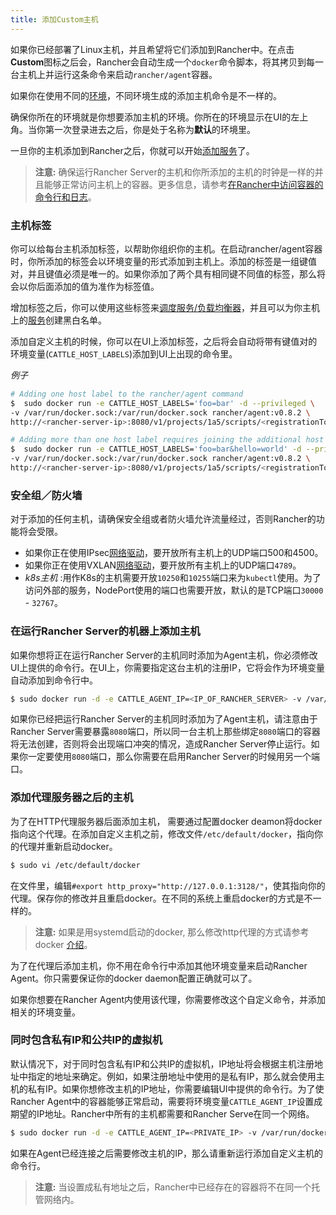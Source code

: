 ```yaml
---
title: 添加Custom主机
---
```


如果你已经部署了Linux主机，并且希望将它们添加到Rancher中。在点击**Custom**图标之后会，Rancher会自动生成一个`docker`命令脚本，将其拷贝到每一台主机上并运行这条命令来启动`rancher/agent`容器。

如果你在使用不同的[环境](/docs/rancher/v1.x/cn/configuration/environments/)，不同环境生成的添加主机命令是不一样的。

确保你所在的环境就是你想要添加主机的环境。你所在的环境显示在UI的左上角。当你第一次登录进去之后，你是处于名称为**默认**的环境里。

一旦你的主机添加到Rancher之后，你就可以开始[添加服务](/docs/rancher/v1.x/cn/infrastructure/cattle/adding-services/)了。

> **注意:** 确保运行Rancher Server的主机和你所添加的主机的时钟是一样的并且能够正常访问主机上的容器。更多信息，请参考[在Rancher中访问容器的命令行和日志](/docs/rancher/v1.x/cn/faqs/troubleshooting/#求助-我不能通过-rancher的界面打开-shell-或查看日志--rancher-是如何去访问容器的-shell和日志)。

### 主机标签

你可以给每台主机添加标签，以帮助你组织你的主机。在启动rancher/agent容器时，你所添加的标签会以环境变量的形式添加到主机上。添加的标签是一组键值对，并且键值必须是唯一的。如果你添加了两个具有相同键不同值的标签，那么将会以你后面添加的值为准作为标签值。

增加标签之后，你可以使用这些标签来[调度服务/负载均衡器](/docs/rancher/v1.x/cn/infrastructure/cattle/scheduling/)，并且可以为你主机上的[服务](/docs/rancher/v1.x/cn/infrastructure/cattle/adding-services/)创建黑白名单。

添加自定义主机的时候，你可以在UI上添加标签，之后将会自动将带有键值对的环境变量(`CATTLE_HOST_LABELS`)添加到UI上出现的命令里。

_例子_

```bash
# Adding one host label to the rancher/agent command
$  sudo docker run -e CATTLE_HOST_LABELS='foo=bar' -d --privileged \
-v /var/run/docker.sock:/var/run/docker.sock rancher/agent:v0.8.2 \
http://<rancher-server-ip>:8080/v1/projects/1a5/scripts/<registrationToken>

# Adding more than one host label requires joining the additional host labels with an `&`
$  sudo docker run -e CATTLE_HOST_LABELS='foo=bar&hello=world' -d --privileged \
-v /var/run/docker.sock:/var/run/docker.sock rancher/agent:v0.8.2 \
http://<rancher-server-ip>:8080/v1/projects/1a5/scripts/<registrationToken>
```

### 安全组／防火墙

对于添加的任何主机，请确保安全组或者防火墙允许流量经过，否则Rancher的功能将会受限。

* 如果你正在使用IPsec[网络驱动](/docs/rancher/v1.x/cn/rancher-services/networking/)，要开放所有主机上的UDP端口500和4500。
* 如果你正在使用VXLAN[网络驱动](/docs/rancher/v1.x/cn/rancher-services/networking/)，要开放所有主机上的UDP端口`4789`。
* _k8s主机_ :用作K8s的主机需要开放`10250`和`10255`端口来为`kubectl`使用。为了访问外部的服务，NodePort使用的端口也需要开放，默认的是TCP端口`30000` - `32767`。

<a id="samehost"></a>

### 在运行Rancher Server的机器上添加主机

如果你想将正在运行Rancher Server的主机同时添加为Agent主机，你必须修改UI上提供的命令行。在UI上，你需要指定这台主机的注册IP，它将会作为环境变量自动添加到命令行中。

```bash
$ sudo docker run -d -e CATTLE_AGENT_IP=<IP_OF_RANCHER_SERVER> -v /var/run/docker....
```

如果你已经把运行Rancher Server的主机同时添加为了Agent主机，请注意由于Rancher Server需要暴露`8080`端口，所以同一台主机上那些绑定`8080`端口的容器将无法创建，否则将会出现端口冲突的情况，造成Rancher Server停止运行。如果你一定要使用`8080`端口，那么你需要在启用Rancher Server的时候用另一个端口。

### 添加代理服务器之后的主机

为了在HTTP代理服务器后面添加主机， 需要通过配置docker deamon将docker指向这个代理。在添加自定义主机之前，修改文件`/etc/default/docker`，指向你的代理并重新启动docker。

```bash
$ sudo vi /etc/default/docker
```

在文件里，编辑`#export http_proxy="http://127.0.0.1:3128/"`，使其指向你的代理。保存你的修改并且重启docker。在不同的系统上重启docker的方式是不一样的。

> **注意:** 如果是用systemd启动的docker, 那么修改http代理的方式请参考docker [介绍](https://docs.docker.com/articles/systemd/#http-proxy)。

为了在代理后添加主机，你不用在命令行中添加其他环境变量来启动Rancher Agent。你只需要保证你的docker daemon配置正确就可以了。

如果你想要在Rancher Agent内使用该代理，你需要修改这个自定义命令，并添加相关的环境变量。

### 同时包含私有IP和公共IP的虚拟机

默认情况下，对于同时包含私有IP和公共IP的虚拟机，IP地址将会根据主机注册地址中指定的地址来确定。例如，如果注册地址中使用的是私有IP，那么就会使用主机的私有IP。如果你想修改主机的IP地址，你需要编辑UI中提供的命令行。为了使Rancher Agent中的容器能够正常启动，需要将环境变量`CATTLE_AGENT_IP`设置成期望的IP地址。Rancher中所有的主机都需要和Rancher Serve在同一个网络。

```bash
$ sudo docker run -d -e CATTLE_AGENT_IP=<PRIVATE_IP> -v /var/run/docker....
```
如果在Agent已经连接之后需要修改主机的IP，那么请重新运行添加自定义主机的命令行。

> **注意:** 当设置成私有地址之后，Rancher中已经存在的容器将不在同一个托管网络内。
